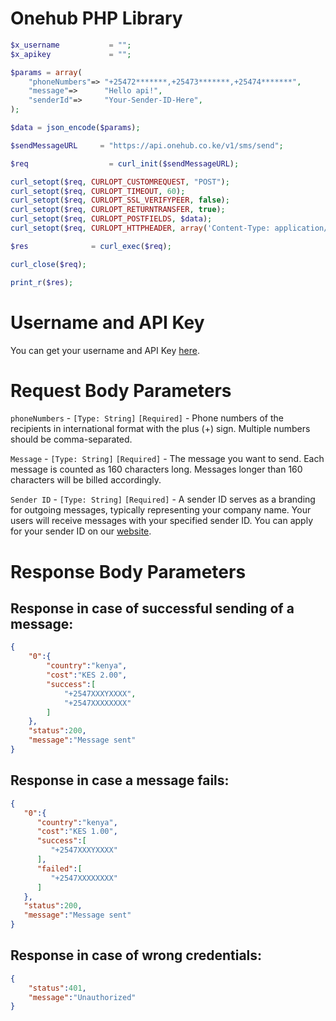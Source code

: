 # Onehub PHP Library
```PHP
$x_username           = "";
$x_apikey             = "";

$params = array(
    "phoneNumbers"=> "+25472*******,+25473*******,+25474*******",
    "message"=>      "Hello api!",
    "senderId"=>     "Your-Sender-ID-Here",
);

$data = json_encode($params);

$sendMessageURL     = "https://api.onehub.co.ke/v1/sms/send";

$req                  = curl_init($sendMessageURL);

curl_setopt($req, CURLOPT_CUSTOMREQUEST, "POST");
curl_setopt($req, CURLOPT_TIMEOUT, 60);
curl_setopt($req, CURLOPT_SSL_VERIFYPEER, false);
curl_setopt($req, CURLOPT_RETURNTRANSFER, true);
curl_setopt($req, CURLOPT_POSTFIELDS, $data);
curl_setopt($req, CURLOPT_HTTPHEADER, array('Content-Type: application/json','x-api-user: '.$x_username,'x-api-key: '.$x_apikey));

$res              = curl_exec($req);

curl_close($req);

print_r($res);
```
# Username and API Key
You can get your username and API Key [here](https://dashboard.onehub.co.ke/account/0/user/signup).
# Request Body Parameters
`phoneNumbers` - `[Type: String]` `[Required]` - Phone numbers of the recipients in international format with the plus (+) sign. Multiple numbers should be comma-separated.

`Message` - `[Type: String]` `[Required]` - The message you want to send. Each message is counted as 160 characters long. Messages longer than 160 characters will be billed accordingly.

`Sender ID` - `[Type: String]` `[Required]` - A sender ID serves as a branding for outgoing messages, typically representing your company name. Your users will receive messages with your specified sender ID. You can apply for your sender ID on our [website](https://onehub.co.ke/).
# Response Body Parameters
## Response in case of successful sending of a message:
```json
{
    "0":{
        "country":"kenya",
        "cost":"KES 2.00",
        "success":[
            "+2547XXXYXXXX",
            "+2547XXXXXXXX"
        ]
    },
    "status":200,
    "message":"Message sent"
}
```
## Response in case a message fails:
```json
{
   "0":{
      "country":"kenya",
      "cost":"KES 1.00",
      "success":[
         "+2547XXXYXXXX"
      ],
      "failed":[
         "+2547XXXXXXXX"
      ]
   },
   "status":200,
   "message":"Message sent"
}
```
## Response in case of wrong credentials:
```json
{
    "status":401,
    "message":"Unauthorized"
}
```
